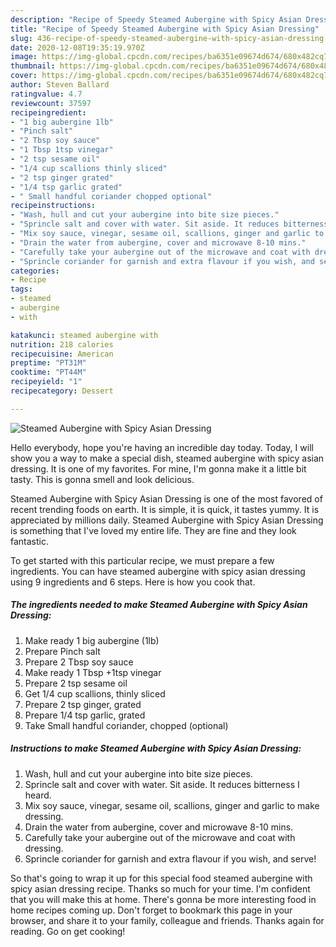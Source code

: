 ```yaml
---
description: "Recipe of Speedy Steamed Aubergine with Spicy Asian Dressing"
title: "Recipe of Speedy Steamed Aubergine with Spicy Asian Dressing"
slug: 436-recipe-of-speedy-steamed-aubergine-with-spicy-asian-dressing
date: 2020-12-08T19:35:19.970Z
image: https://img-global.cpcdn.com/recipes/ba6351e09674d674/680x482cq70/steamed-aubergine-with-spicy-asian-dressing-recipe-main-photo.jpg
thumbnail: https://img-global.cpcdn.com/recipes/ba6351e09674d674/680x482cq70/steamed-aubergine-with-spicy-asian-dressing-recipe-main-photo.jpg
cover: https://img-global.cpcdn.com/recipes/ba6351e09674d674/680x482cq70/steamed-aubergine-with-spicy-asian-dressing-recipe-main-photo.jpg
author: Steven Ballard
ratingvalue: 4.7
reviewcount: 37597
recipeingredient:
- "1 big aubergine 1lb"
- "Pinch salt"
- "2 Tbsp soy sauce"
- "1 Tbsp 1tsp vinegar"
- "2 tsp sesame oil"
- "1/4 cup scallions thinly sliced"
- "2 tsp ginger grated"
- "1/4 tsp garlic grated"
- " Small handful coriander chopped optional"
recipeinstructions:
- "Wash, hull and cut your aubergine into bite size pieces."
- "Sprincle salt and cover with water. Sit aside. It reduces bitterness I heard."
- "Mix soy sauce, vinegar, sesame oil, scallions, ginger and garlic to make dressing."
- "Drain the water from aubergine, cover and microwave 8-10 mins."
- "Carefully take your aubergine out of the microwave and coat with dressing."
- "Sprincle coriander for garnish and extra flavour if you wish, and serve!"
categories:
- Recipe
tags:
- steamed
- aubergine
- with

katakunci: steamed aubergine with 
nutrition: 218 calories
recipecuisine: American
preptime: "PT31M"
cooktime: "PT44M"
recipeyield: "1"
recipecategory: Dessert

---
```



![Steamed Aubergine with Spicy Asian Dressing](https://img-global.cpcdn.com/recipes/ba6351e09674d674/680x482cq70/steamed-aubergine-with-spicy-asian-dressing-recipe-main-photo.jpg)

Hello everybody, hope you're having an incredible day today. Today, I will show you a way to make a special dish, steamed aubergine with spicy asian dressing. It is one of my favorites. For mine, I'm gonna make it a little bit tasty. This is gonna smell and look delicious.



Steamed Aubergine with Spicy Asian Dressing is one of the most favored of recent trending foods on earth. It is simple, it is quick, it tastes yummy. It is appreciated by millions daily. Steamed Aubergine with Spicy Asian Dressing is something that I've loved my entire life. They are fine and they look fantastic.


To get started with this particular recipe, we must prepare a few ingredients. You can have steamed aubergine with spicy asian dressing using 9 ingredients and 6 steps. Here is how you cook that.

<!--inarticleads1-->

##### The ingredients needed to make Steamed Aubergine with Spicy Asian Dressing:

1. Make ready 1 big aubergine (1lb)
1. Prepare Pinch salt
1. Prepare 2 Tbsp soy sauce
1. Make ready 1 Tbsp +1tsp vinegar
1. Prepare 2 tsp sesame oil
1. Get 1/4 cup scallions, thinly sliced
1. Prepare 2 tsp ginger, grated
1. Prepare 1/4 tsp garlic, grated
1. Take  Small handful coriander, chopped (optional)




<!--inarticleads2-->

##### Instructions to make Steamed Aubergine with Spicy Asian Dressing:

1. Wash, hull and cut your aubergine into bite size pieces.
1. Sprincle salt and cover with water. Sit aside. It reduces bitterness I heard.
1. Mix soy sauce, vinegar, sesame oil, scallions, ginger and garlic to make dressing.
1. Drain the water from aubergine, cover and microwave 8-10 mins.
1. Carefully take your aubergine out of the microwave and coat with dressing.
1. Sprincle coriander for garnish and extra flavour if you wish, and serve!




So that's going to wrap it up for this special food steamed aubergine with spicy asian dressing recipe. Thanks so much for your time. I'm confident that you will make this at home. There's gonna be more interesting food in home recipes coming up. Don't forget to bookmark this page in your browser, and share it to your family, colleague and friends. Thanks again for reading. Go on get cooking!

